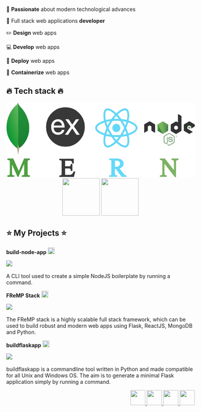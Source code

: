 <!-- <img src="https://github.com/kouul/kouul/blob/master/hans.gif"> -->
<!-- <div align="center">
<img src="https://github.com/kouul/kouul/blob/master/startlinee.png" height="180" width="100%">
</div> -->

<div align="justify">

:raised_hands: **Passionate** about modern technological advances 

:large_orange_diamond: Full stack web applications **developer**

:pencil2: **Design** web apps

:computer: **Develop** web apps

:octopus: **Deploy** web apps

:whale: **Containerize** web apps
</div>

<div>

## :fire: Tech stack :fire:
<div align="center">

<img src="https://github.com/kouul/kouul/blob/master/MERN-stack.png" height="200">
<br />
<img src="https://cdn3.iconfinder.com/data/icons/logos-and-brands-adobe/512/97_Docker-128.png" height="100" width="100">
<img src="https://cdn3.iconfinder.com/data/icons/logos-brands-3/24/logo_brand_brands_logos_ubuntu-256.png" height="100" width="100">
</div>

## :star: My Projects :star:

**build-node-app**
<a href="https://www.npmjs.com/package/build-node-app">
<img src="https://cdn0.iconfinder.com/data/icons/octicons/1024/link-external-256.png" height="18" width="18">
</a>

<a href="https://github.com/hackersdotmu/build-node-app/stargazers"><img src="https://img.shields.io/github/stars/hackersdotmu/build-node-app" atl="Stars"></a>

A CLI tool used to create a simple NodeJS boilerplate by running a command.

**FReMP Stack**
<a href="https://fremp.github.io/">
<img src="https://cdn0.iconfinder.com/data/icons/octicons/1024/link-external-256.png" height="18" width="18">
</a>

<a href="https://github.com/FReMP/FReMP/stargazers"><img src="https://img.shields.io/github/stars/FReMP/FReMP" atl="Stars"></a>

The FReMP stack is a highly scalable full stack framework, which can be used to build robust and modern web apps using Flask, ReactJS, MongoDB and Python.

**buildflaskapp**
<a href="https://buildflaskapp.kouul.website/">
<img src="https://cdn0.iconfinder.com/data/icons/octicons/1024/link-external-256.png" height="18" width="18">
</a>

<a href="https://github.com/buildflaskapp/buildflaskapp/stargazers"><img src="https://img.shields.io/github/stars/buildflaskapp/buildflaskapp" atl="Stars"></a>

buildflaskapp is a commandline tool written in Python and made compatible for all Unix and Windows OS. The aim is to generate a minimal Flask application simply by running a command.

<div align="right">
<a href="https://twitter.com/akhilmaulloo">
<img src="https://cdn3.iconfinder.com/data/icons/social-media-chamfered-corner/154/twitter-256.png" height="40" width="40">
</a>
<a href="https://linkedin.com/in/akhilmaulloo">
<img src="https://cdn0.iconfinder.com/data/icons/social-flat-rounded-rects/512/linkedin-256.png" height="40" width="40">
</a>
<a href="https://hansmaulloo.com">
<img src="https://cdn.iconscout.com/icon/free/png-512/www-11-112203.png" height="40" width="40">
</a>
<a href="https://dev.to/kouul">
<img src="https://cdn3.iconfinder.com/data/icons/logos-and-brands-adobe/512/84_Dev-256.png" height="40" width="40">
</a>
</div>

</div>